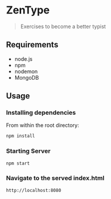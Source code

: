# ZenType

> Exercises to become a better typist

## Requirements

- node.js
- npm
- nodemon
- MongoDB

## Usage

### Installing dependencies

From within the root directory:

```sh
npm install
```

### Starting Server

```sh
npm start
```

### Navigate to the served index.html

```sh
http://localhost:8080
```
